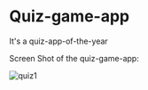 # Quiz-game-app 

It's a quiz-app-of-the-year

Screen Shot of the quiz-game-app: 

![quiz1](https://user-images.githubusercontent.com/75496879/102734766-9dbdd900-430e-11eb-82ad-26436147f316.PNG)
